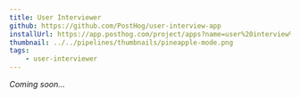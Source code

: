 ```yaml
---
title: User Interviewer
github: https://github.com/PostHog/user-interview-app
installUrl: https://app.posthog.com/project/apps?name=user%20interview%20app
thumbnail: ../../pipelines/thumbnails/pineapple-mode.png
tags:
    - user-interviewer
---
```


_Coming soon..._
